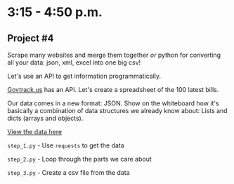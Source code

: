 # 3:15 - 4:50 p.m.

## Project #4

Scrape many websites and merge them together
_or_
python for converting all your data: json, xml, excel into one big csv!

Let's use an API to get information programmatically.

[Govtrack.us](https://www.govtrack.us/developers/api) has an API. Let's
create a spreadsheet of the 100 latest bills.

Our data comes in a new format: JSON. Show on the whiteboard how it's
basically a combination of data structures we already know about: Lists
and dicts (arrays and objects).

[View the data here](https://www.govtrack.us/api/v2/bill?congress=114&order_by=-current_status_date)

`step_1.py` - Use `requests` to get the data

`step_2.py` - Loop through the parts we care about

`step_3.py` - Create a csv file from the data

